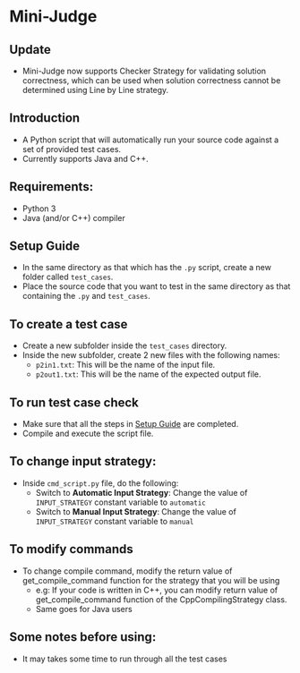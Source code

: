 # Mini-Judge

## Update

- Mini-Judge now supports Checker Strategy for validating solution correctness, which can be used when solution correctness cannot be determined using Line by Line strategy.

## Introduction

- A Python script that will automatically run your source code against a set of provided test cases.
- Currently supports Java and C++.

## Requirements:

- Python 3
- Java (and/or C++) compiler

## Setup Guide

- In the same directory as that which has the `.py` script, create a new folder called `test_cases`.
- Place the source code that you want to test in the same directory as that containing the `.py` and `test_cases`.

## To create a test case

- Create a new subfolder inside the `test_cases` directory.
- Inside the new subfolder, create 2 new files with the following names:
  - `p2in1.txt`: This will be the name of the input file.
  - `p2out1.txt`: This will be the name of the expected output file.

## To run test case check

- Make sure that all the steps in [Setup Guide](#setup-guide) are completed.
- Compile and execute the script file.

## To change input strategy:

- Inside `cmd_script.py` file, do the following:
  - Switch to <b>Automatic Input Strategy</b>: Change the value of `INPUT_STRATEGY` constant variable to `automatic`
  - Switch to <b>Manual Input Strategy</b>: Change the value of `INPUT_STRATEGY` constant variable to `manual`

## To modify commands

- To change compile command, modify the return value of get_compile_command function for the strategy that you will be using
  - e.g: If your code is written in C++, you can modify return value of get_compile_command function of the CppCompilingStrategy class.
  - Same goes for Java users

## Some notes before using:

- It may takes some time to run through all the test cases
